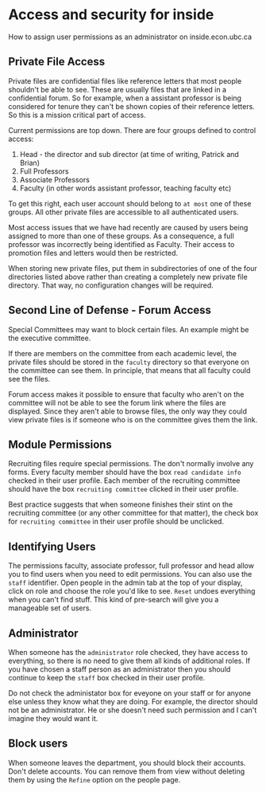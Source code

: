 # Access and security for inside

How to assign user permissions as an administrator on inside.econ.ubc.ca

## Private File Access

Private files are confidential files like reference letters that most people shouldn't be able to see.  These are usually files that are linked in a confidential forum.  So for example, when a assistant professor is being considered for tenure they can't be shown copies of their reference letters.  So this is a mission critical part of access.

Current permissions are top down.  There are four groups defined to control access:

1. Head - the director and sub director (at time of writing, Patrick and Brian)
2. Full Professors
3. Associate Professors
4. Faculty (in other words assistant professor, teaching faculty etc)

To get this right, each user account should belong to `at most` one of these groups.  All other private files are accessible to all authenticated users.

Most access issues that we have had recently are caused by users being assigned to more than one of these groups.  As a consequence, a full professor was incorrectly being identified as Faculty.  Their access to promotion files and letters would then be restricted.

When storing new private files, put them in subdirectories of one of the four directories listed above rather than creating a completely new private file directory.  That way, no configuration changes will be required.

## Second Line of Defense - Forum Access

Special Committees may want to block certain files.  An example might be the executive committee.  

If there are members on the committee from each academic level, the private files should be stored in the `faculty` directory so that everyone on the committee can see them.  In principle, that means that all faculty could see the files.

Forum access makes it possible to ensure that faculty who aren't on the committee will not be able to see the forum link where the files are displayed.  Since they aren't able to browse files, the only way they could view private files is if someone who is on the committee gives them the link.

## Module Permissions

Recruiting files require special permissions.  The don't normally involve any forms.  Every faculty member should have the box `read candidate info`  checked in their user profile.  Each member of the recruiting committee should have the box `recruiting committee` clicked in their user profile.

Best practice suggests that when someone finishes their stint on the recruiting committee (or any other committee for that matter), the check box for `recruiting committee` in their user profile should be unclicked.

## Identifying Users

The permissions faculty, associate professor, full professor and head allow you to find users when you need to edit permissions.  You can also use the `staff` identifier.  Open people in the admin tab at the top of your display, click on role and choose the role you'd like to see.  `Reset` undoes everything when you can't find stuff.  This kind of pre-search will give you a manageable set of users.  

## Administrator

When someone has the `administrator` role checked, they have access to everything, so there is no need to give them all kinds of additional roles.  If you have chosen a staff person as an administrator then you should continue to keep the `staff` box checked in their user profile.

Do not check the administator box for eveyone on your staff or for anyone else unless they know what they are doing.  For example, the director should not be an administrator.  He or she doesn't need such permission and I can't imagine they would want it.

## Block users

When someone leaves the department, you should block their accounts.  Don't delete accounts.  You can remove them from view without deleting them by using the `Refine` option on the people page.